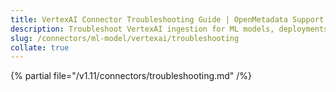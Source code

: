 ```yaml
---
title: VertexAI Connector Troubleshooting Guide | OpenMetadata Support
description: Troubleshoot VertexAI ingestion for ML models, deployments, or lineage gaps in pipeline tracking.
slug: /connectors/ml-model/vertexai/troubleshooting
collate: true
---
```


{% partial file="/v1.11/connectors/troubleshooting.md" /%}
